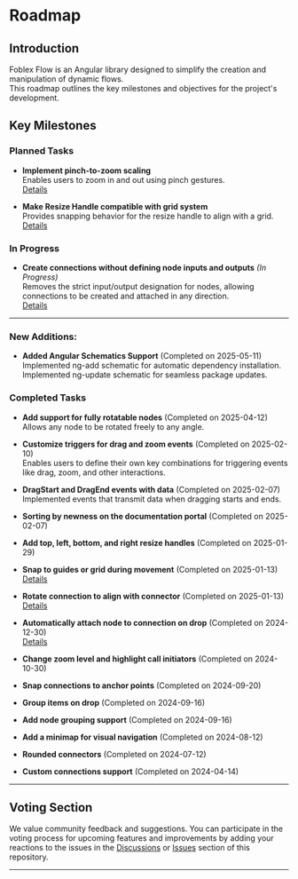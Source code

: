# Roadmap

## Introduction  
Foblex Flow is an Angular library designed to simplify the creation and manipulation of dynamic flows.  
This roadmap outlines the key milestones and objectives for the project's development.

## Key Milestones

### Planned Tasks
- **Implement pinch-to-zoom scaling**  
  Enables users to zoom in and out using pinch gestures.  
  [Details](https://github.com/Foblex/f-flow/discussions/127)

- **Make Resize Handle compatible with grid system**  
  Provides snapping behavior for the resize handle to align with a grid.  
  [Details](https://github.com/Foblex/f-flow/discussions/130)

### In Progress
- **Create connections without defining node inputs and outputs** *(In Progress)*  
  Removes the strict input/output designation for nodes, allowing connections to be created and attached in any direction.  
  [Details](https://github.com/Foblex/f-flow/discussions/88)

---

### New Additions:
- **Added Angular Schematics Support** (Completed on 2025-05-11)  
Implemented ng-add schematic for automatic dependency installation.  
Implemented ng-update schematic for seamless package updates.

### Completed Tasks
- **Add support for fully rotatable nodes** (Completed on 2025-04-12)  
Allows any node to be rotated freely to any angle.  

- **Customize triggers for drag and zoom events** (Completed on 2025-02-10)  
Enables users to define their own key combinations for triggering events like drag, zoom, and other interactions.

- **DragStart and DragEnd events with data** (Completed on 2025-02-07)    
Implemented events that transmit data when dragging starts and ends.

- **Sorting by newness on the documentation portal** (Completed on 2025-02-07)

- **Add top, left, bottom, and right resize handles** (Completed on 2025-01-29)

- **Snap to guides or grid during movement** (Completed on 2025-01-13)  
  [Details](https://github.com/orgs/Foblex/projects/5/views/1?pane=issue&itemId=91725058&issue=Foblex%7Cf-flow%7C84)

- **Rotate connection to align with connector** (Completed on 2025-01-13)  
  [Details](https://github.com/orgs/Foblex/projects/5/views/1?pane=issue&itemId=94053839&issue=Foblex%7Cf-flow%7C109)

- **Automatically attach node to connection on drop** (Completed on 2024-12-30)  
  [Details](https://github.com/orgs/Foblex/projects/5/views/1?pane=issue&itemId=91724839&issue=Foblex%7Cf-flow%7C81)

- **Change zoom level and highlight call initiators** (Completed on 2024-10-30)

- **Snap connections to anchor points** (Completed on 2024-09-20)

- **Group items on drop** (Completed on 2024-09-16)

- **Add node grouping support** (Completed on 2024-09-16)

- **Add a minimap for visual navigation** (Completed on 2024-08-12)

- **Rounded connectors** (Completed on 2024-07-12)

- **Custom connections support** (Completed on 2024-04-14)

---

## Voting Section  
We value community feedback and suggestions. You can participate in the voting process for upcoming features and improvements by adding your reactions to the issues in the [Discussions](https://github.com/Foblex/f-flow/discussions) or [Issues](https://github.com/Foblex/f-flow/issues) section of this repository.

---
